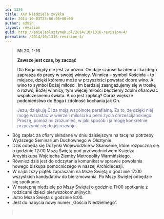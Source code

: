 ```yaml
---
id: 1326
title: XXV Niedziela zwykła
date: 2014-10-03T23:06:03+00:00
author: admin
layout: revision
guid: http://anielaolsztynek.pl/2014/10/1316-revision-4/
permalink: /2014/10/1316-revision-4/
---
```

> **Mt 20, 1-16**
> 
> <span style="color: #000000;"><strong>Zawsze jest czas, by zacząć</strong></span>
> 
> <span style="color: #000000;">Dla Boga nigdy nie jest za późno. On daje szanse każdemu i każdego zaprasza do pracy w swojej winnicy. Winnica &#8211; symbol Kościoła &#8211; to miejsce, dzięki któremu może w przyszłości powstać dobre wino. A wino to symbol Bożej miłości. Im bardziej zaangażujemy się w troskę o rozwój Bożej winnicy, tym więcej miłości będziemy zdolni ofiarować współczesnemu światu. A co jest zapłatą? Coraz większe podobieństwo do Boga i zdolność kochania jak On.</span>
> 
> <span style="color: #666699;">Jezu, dziękuję Ci za moją wspólnotę parafialną. Za to, że dzięki niej mogę wzrastać w wierze i miłości ku pełni życia chrześcijańskiego. Proszę, pomóż mi zrozumieć, w jaki sposób i ja mogę konkretnie przyczynić się do jej rozwoju.</span>

  * Bóg zapłać za ofiary składane w dniu dzisiejszym na tacę na potrzeby Wyższego Seminarium Duchownego w Olsztynie.
  * Dziś odbędą się Dożynki Wojewódzkie w Skansenie, które rozpoczną się o godzinie 12:00 Mszą Świętą pod przewodnictwem Księdza Arcybiskupa Wojciecha Ziemby Metropolity Warmińskiego.
  * Również dziś jest do odczytania komunikat w sprawie powołania nowego biskupa pomocniczego w naszej Archidiecezji.
  * W najbliższy piątek zapraszam na Mszę Świętą o godzinie 17:00 wszystkich kandydatów do bierzmowania. Po Mszy Świętej odbędzie się spotkanie.
  * W następną niedzielę po Mszy Świętej o godzinie 11:00 spotkanie z rodzicami dzieci pierwszokomunijnych.
  * Jutro Msza Święta o godzinie 8:00.
  * Jest do nabycia nowy numer &#8222;Gościa Niedzielnego&#8221;.

> <span style="color: #666699;"><br /> </span>